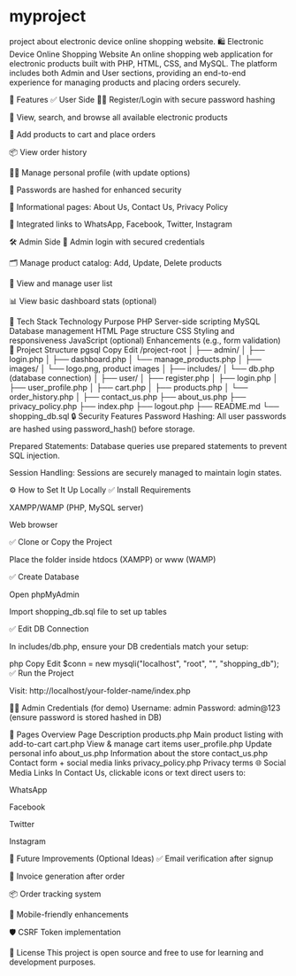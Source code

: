 # myproject
project about electronic device online shopping website.
🛍️ Electronic Device Online Shopping Website
An online shopping web application for electronic products built with PHP, HTML, CSS, and MySQL. The platform includes both Admin and User sections, providing an end-to-end experience for managing products and placing orders securely.

📌 Features
✅ User Side
👨‍💻 Register/Login with secure password hashing

🛒 View, search, and browse all available electronic products

🧾 Add products to cart and place orders

📦 View order history

🙋‍♂️ Manage personal profile (with update options)

🧠 Passwords are hashed for enhanced security

📜 Informational pages: About Us, Contact Us, Privacy Policy

📱 Integrated links to WhatsApp, Facebook, Twitter, Instagram

🛠️ Admin Side
🔐 Admin login with secured credentials

🗂️ Manage product catalog: Add, Update, Delete products

👥 View and manage user list

📊 View basic dashboard stats (optional)

🧱 Tech Stack
Technology	Purpose
PHP	Server-side scripting
MySQL	Database management
HTML	Page structure
CSS	Styling and responsiveness
JavaScript (optional)	Enhancements (e.g., form validation)
📁 Project Structure
pgsql
Copy
Edit
/project-root
│
├── admin/
│   ├── login.php
│   ├── dashboard.php
│   └── manage_products.php
│
├── images/
│   └── logo.png, product images
│
├── includes/
│   └── db.php (database connection)
│
├── user/
│   ├── register.php
│   ├── login.php
│   ├── user_profile.php
│   ├── cart.php
│   ├── products.php
│   └── order_history.php
│
├── contact_us.php
├── about_us.php
├── privacy_policy.php
├── index.php
├── logout.php
├── README.md
└── shopping_db.sql
🔒 Security Features
Password Hashing: All user passwords are hashed using password_hash() before storage.

Prepared Statements: Database queries use prepared statements to prevent SQL injection.

Session Handling: Sessions are securely managed to maintain login states.

⚙️ How to Set It Up Locally
✅ Install Requirements

XAMPP/WAMP (PHP, MySQL server)

Web browser

✅ Clone or Copy the Project

Place the folder inside htdocs (XAMPP) or www (WAMP)

✅ Create Database

Open phpMyAdmin

Import shopping_db.sql file to set up tables

✅ Edit DB Connection

In includes/db.php, ensure your DB credentials match your setup:

php
Copy
Edit
$conn = new mysqli("localhost", "root", "", "shopping_db");
✅ Run the Project

Visit: http://localhost/your-folder-name/index.php

🙋‍♂️ Admin Credentials (for demo)
Username: admin
Password: admin@123 (ensure password is stored hashed in DB)

📣 Pages Overview
Page	Description
products.php	Main product listing with add-to-cart
cart.php	View & manage cart items
user_profile.php	Update personal info
about_us.php	Information about the store
contact_us.php	Contact form + social media links
privacy_policy.php	Privacy terms
🌐 Social Media Links
In Contact Us, clickable icons or text direct users to:

WhatsApp

Facebook

Twitter

Instagram

📌 Future Improvements (Optional Ideas)
✅ Email verification after signup

🧾 Invoice generation after order

📦 Order tracking system

📱 Mobile-friendly enhancements

🛡️ CSRF Token implementation

📜 License
This project is open source and free to use for learning and development purposes.
